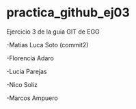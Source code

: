 # practica_github_ej03
Ejercicio 3 de la guia GIT de EGG

-Matias Luca Soto (commit2)

-Florencia Adaro

-Lucia Parejas

-Nico Soliz

-Marcos Ampuero


